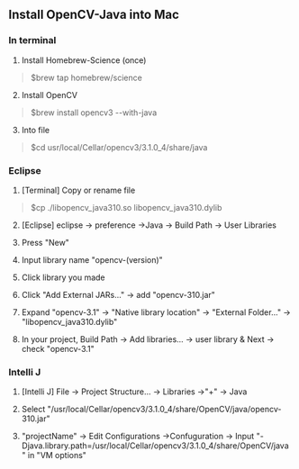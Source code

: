 ## Install OpenCV-Java into Mac
### In terminal
1. Install Homebrew-Science (once)
>$brew tap homebrew/science

2. Install OpenCV
>$brew install opencv3 --with-java

3. Into file
>$cd usr/local/Cellar/opencv3/3.1.0_4/share/java

### Eclipse
1. [Terminal] Copy or rename file
>$cp ./libopencv_java310.so libopencv_java310.dylib

2. [Eclipse] eclipse -> preference ->Java -> Build Path -> User Libraries

3. Press "New"

4. Input library name "opencv-(version)"

5. Click library you made

6. Click "Add External JARs..." -> add "opencv-310.jar"

7. Expand "opencv-3.1" -> "Native library location" -> "External Folder..." -> "libopencv_java310.dylib"

8. In your project, Build Path -> Add libraries... -> user library & Next -> check "opencv-3.1"

### Intelli J
1. [Intelli J] File -> Project Structure... -> Libraries
  ->"+" -> Java

2. Select "/usr/local/Cellar/opencv3/3.1.0_4/share/OpenCV/java/opencv-310.jar"

3. "projectName" -> Edit Configurations
  ->Confuguration -> Input "-Djava.library.path=/usr/local/Cellar/opencv3/3.1.0_4/share/OpenCV/java" in "VM options"
